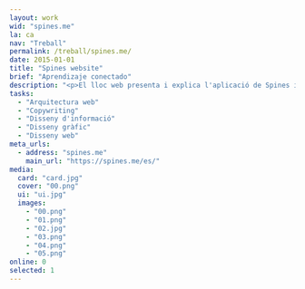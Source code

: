 ```yaml
---
layout: work
wid: "spines.me"
la: ca
nav: "Treball"
permalink: /treball/spines.me/
date: 2015-01-01
title: "Spines website"
brief: "Aprendizaje conectado"
description: "<p>El lloc web presenta i explica l'aplicació de Spines i la filosofia d'aprenentatge que defensa: <em>captura, elabora i comparteix</em> el que vols aprendre per convertir aquesta informació en coneixement profund i durador.</p>"
tasks:
  - "Arquitectura web"
  - "Copywriting"
  - "Disseny d'informació"
  - "Disseny gràfic"
  - "Disseny web"
meta_urls:
  - address: "spines.me"
    main_url: "https://spines.me/es/"
media:
  card: "card.jpg"
  cover: "00.png"
  ui: "ui.jpg"
  images:
    - "00.png"
    - "01.png"
    - "02.jpg"
    - "03.png"
    - "04.png"
    - "05.png"
online: 0
selected: 1
---
```

